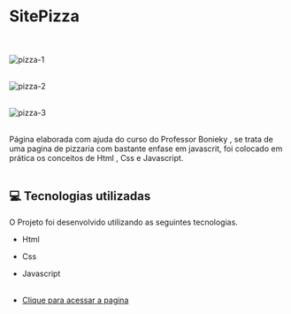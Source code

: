 # SitePizza  <br/><br/>


![pizza-1](https://user-images.githubusercontent.com/66651121/133247616-fbd573b4-f999-4e1c-9668-83a5da5e768f.png) <br/><br/>


![pizza-2](https://user-images.githubusercontent.com/66651121/133247676-986ae701-9f4e-4687-be6b-0e70dbfdfb9a.png) <br/><br/>


![pizza-3](https://user-images.githubusercontent.com/66651121/133247709-fe65ba39-7a44-4f27-97ab-9d68a2307522.png) <br/><br/>





Página elaborada com ajuda do curso do Professor Bonieky  , se trata de uma pagina de pizzaria com bastante enfase em javascrit,  foi colocado em prática os conceitos de Html , Css e Javascript. <br/> <br/>

## 💻 Tecnologias utilizadas

O Projeto foi desenvolvido utilizando as seguintes tecnologias.

- Html
- Css
- Javascript <br/><br/>

- [Clique para acessar a pagina](  https://welton1986.github.io/SitePizza/)

